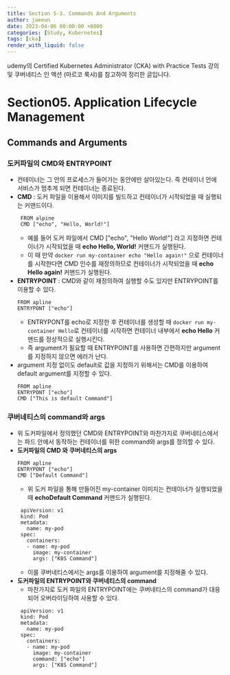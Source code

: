 ```yaml
---
title: Section 5-3. Commands And Arguments
author: jaeeun
date: 2023-04-06 00:00:00 +0800
categories: [Study, Kubernetes]
tags: [cka]
render_with_liquid: false
---
```


udemy의 Certified Kubernetes Administrator (CKA) with Practice Tests 강의 및 쿠버네티스 인 액션 (마르코 룩샤)를 참고하여 정리한 글입니다.

# Section05. Application Lifecycle Management

## Commands and Arguments

### 도커파일의 CMD와 ENTRYPOINT
- 컨테이너는 그 안의 프로세스가 들어가는 동안에만 살아있는다. 즉 컨테이너 안에 서비스가 멈추게 되면 컨테이너는 종료된다.
- **CMD** : 도커 파일을 이용해서 이미지를 빌드하고 컨테이너가 시작되었을 때 실행되는 커맨드이다.
   ```
    FROM alpine
    CMD ["echo", "Hello, World!"]
   ```
  - 예를 들어 도커 파일에서 CMD ["echo", "Hello World!"] 라고 지정하면 컨테이너가 시작되었을 때 **echo Hello, World!** 커맨드가 실행된다.
  - 이 때 만약 `docker run my-container echo "Hello again!"` 으로 컨테이너를 시작한다면 CMD 인수를 재정의하므로 컨테이너가 시작되었을 때 **echo Hello again!**  커맨드가 실행된다.
- **ENTRYPOINT** : CMD와 같이 재정의하여 실행할 수도 있지만 ENTRYPOINT를 이용할 수 있다.
   ```
   FROM apline
   ENTRYPONT ["echo"]
   ``` 
   - ENTRYPONT를 echo로 지정한 후 컨테이너를 생성할 때 `docker run my-container Hello`로 컨테이너를 시작하면 컨테이너 내부에서 **echo Hello** 커맨드를 정상적으로 실행시킨다.
   - 즉 argument가 필요할 때 ENTRYPOINT를 사용하면 간편하지만 argument를 지정하지 않으면 에러가 난다.
 - argument 지정 없이도 default로  값을 지정하기 위해서는 CMD를 이용하여 default argument를 지정할 수 있다.
   ```
   FROM apline
   ENTRYPONT ["echo"]
   CMD ["This is default Command"]
   ``` 

### 쿠버네티스의 command와 args

- 위 도커파일에서 정의했던 CMD와 ENTRYPOINT와 마찬가지로 쿠버네티스에서는 파드 안에서 동작하는 컨테이너를 위한 command와 args를 정의할 수 있다.
- **도커파일의 CMD 와 쿠버네티스의 args**
   ```
   FROM apline
   ENTRYPONT ["echo"]
   CMD ["Default Command"]
   ```
   - 위 도커 파일을 통해 만들어진 my-container 이미지는 컨테이너가 실행되었을 때 **echoDefault Command** 커맨드가 실행된다.
   ```
    apiVersion: v1
    kind: Pod
    metadata:
      name: my-pod
    spec:
      containers:
      - name: my-pod
        image: my-container
        args: ["K8S Command"]
   ```
   - 이를 쿠버네티스에서는 args를 이용하여 argument를 지정해줄 수 있다.
 - **도커파일의 ENTRYPOINT와 쿠버네티스의 command**
   - 마찬가지로 도커 파일의 ENTRYPOINT에는 쿠버네티스의 command가 대응되어 오버라이딩하여 사용할 수 있다.
   ```
    apiVersion: v1
    kind: Pod
    metadata:
      name: my-pod
    spec:
      containers:
      - name: my-pod
        image: my-container
        command: ["echo"]
        args: ["K8S Command"]
   ```

